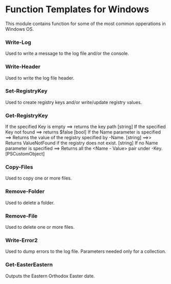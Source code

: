 # Function Templates for Windows

This module contains function for some of the most common opperations in Windows OS.

### Write-Log
Used to write a message to the log file and/or the console.

### Write-Header
Used to write the log file header.

### Set-RegistryKey
Used to create registry keys and/or write/update registry values.

### Get-RegistryKey
If the specified Key is empty ==> returns the key path [string]
If the specified Key not found ==> returns $false [bool]
If the Name parameter is specified ==> Returns the value of the registry specified by -Name. [string]
                                   ==>> Returns ValueNotFound if the registry does not exist. [string]
If no Name parameter is specified ==> Returns all the <Name - Value> pair under -Key.[PSCustomObject]

### Copy-Files
Used to copy one or more files.

### Remove-Folder
Used to delete a folder.

### Remove-File
Used to delete one or more files.

### Write-Error2
Used to dump errors to the log file. Parameters needed only for a collection.

### Get-EasterEastern
Outputs the Eastern Orthodox Easter date.  
